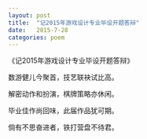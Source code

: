 ```yaml
---
layout: post
title:  "记2015年游戏设计专业毕设开题答辩"
date:   2015-7-28
categories: poem
---
```

《记2015年游戏设计专业毕设开题答辩》

数游健儿今聚首，技艺联袂试比高。

解密动作和扮演，棋牌策略亦休闲。

毕业佳作尚回味，此届作品犹可期。

倘有不思奋进者，铁打营盘不待君。
